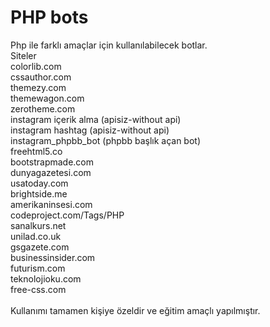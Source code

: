 # PHP bots
Php ile farklı amaçlar için kullanılabilecek botlar.<br>
Siteler <br>
colorlib.com<br>
cssauthor.com<br>
themezy.com<br>
themewagon.com<br>
zerotheme.com<br>
instagram içerik alma (apisiz-without api)<br>
instagram hashtag (apisiz-without api)<br>
instagram_phpbb_bot (phpbb başlık açan bot)<br>
freehtml5.co<br>
bootstrapmade.com<br>
dunyagazetesi.com<br>
usatoday.com<br>
brightside.me<br>
amerikaninsesi.com<br>
codeproject.com/Tags/PHP<br>
sanalkurs.net<br>
unilad.co.uk<br>
gsgazete.com<br>
businessinsider.com<br>
futurism.com<br>
teknolojioku.com<br>
free-css.com<br>
<br>
Kullanımı tamamen kişiye özeldir ve eğitim amaçlı yapılmıştır.
